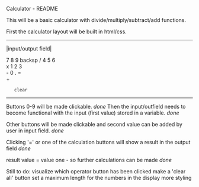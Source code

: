 Calculator - README

This will be a basic calculator with divide/multiply/subtract/add functions.

First the calculator layout will be built in html/css.


***********************
  |input/output field| 

  7    8    9    backsp
                 / 
  4    5    6    
                 x
  1    2    3    
                 -
  0    .    =    
                 +

       clear
***********************

Buttons 0-9 will be made clickable. <i>done</i>
Then the input/outfield needs to become functional with the input (first value) stored in a variable. <i>done</i>

Other buttons will be made clickable and second value can be added by user in input field. <i>done</i>

Clicking '=' or one of the calculation buttons will show a result in the output field <i>done</i>

result value = value one - so further calculations can be made <i>done</i>

Still to do:
visualize which operator button has been clicked
make a 'clear all' button 
set a maximum length for the numbers in the display
more styling





